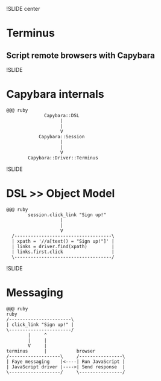!SLIDE center
# Terminus
## Script remote browsers with Capybara


!SLIDE
# Capybara internals

    @@@ ruby
                  Capybara::DSL
                        |
                        |
                        V
                Capybara::Session
                        |
                        |
                        V
            Capybara::Driver::Terminus


!SLIDE
# DSL >> Object Model

    @@@ ruby
            session.click_link "Sign up!"
                        |
                        |
                        V
      /------------------------------------\
      | xpath = '//a[text() = "Sign up!"]' |
      | links = driver.find(xpath)         |
      | links.first.click                  |
      \------------------------------------/


!SLIDE
# Messaging

    @@@ ruby
    ruby
    /-----------------------\
    | click_link "Sign up!" |
    \-----------------------/
            |     ^
            |     |
            V     |
    terminus      |           browser
    /-------------------\     /----------------\
    | Faye messaging    |<----| Run JavaScript |
    | JavaScript driver |---->| Send response  |
    \-------------------/     \----------------/
